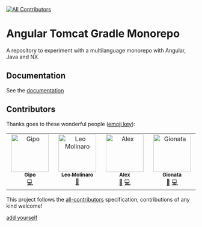 [![All Contributors](https://img.shields.io/github/all-contributors/gipo355/angular-tomcat-gradle-monorepo?color=ee8449&style=flat-square)](##contributors)

# Angular Tomcat Gradle Monorepo

A repository to experiment with a multilanguage monorepo with Angular, Java and
NX

## Documentation

See the
[documentation](https://gipo355.github.io/angular-tomcat-gradle-monorepo/)

## Contributors

Thanks goes to these wonderful people
([emoji key](https://allcontributors.org/docs/en/emoji-key)):

<!-- ALL-CONTRIBUTORS-LIST:START - Do not remove or modify this section -->
<!-- prettier-ignore-start -->
<!-- markdownlint-disable -->
<table>
  <tbody>
    <tr>
      <td align="center" valign="top" width="14.28%"><a href="https://github.com/gipo355"><img src="https://avatars.githubusercontent.com/u/91525512?v=4?s=100" width="100px;" alt="Gipo"/><br /><sub><b>Gipo</b></sub></a><br /><a href="#code-gipo355" title="Code">💻</a></td>
      <td align="center" valign="top" width="14.28%"><a href="https://github.com/leomolinaro"><img src="https://avatars.githubusercontent.com/u/40320886?v=4?s=100" width="100px;" alt="Leo Molinaro"/><br /><sub><b>Leo Molinaro</b></sub></a><br /><a href="#ideas-leomolinaro" title="Ideas, Planning, & Feedback">🤔</a></td>
      <td align="center" valign="top" width="14.28%"><a href="https://github.com/alex-beggiato"><img src="https://avatars.githubusercontent.com/u/96126927?v=4?s=100" width="100px;" alt="Alex"/><br /><sub><b>Alex</b></sub></a><br /><a href="#ideas-alex-beggiato" title="Ideas, Planning, & Feedback">🤔</a> <a href="#code-alex-beggiato" title="Code">💻</a></td>
      <td align="center" valign="top" width="14.28%"><a href="https://github.com/legrottagliegionata"><img src="https://avatars.githubusercontent.com/u/17149364?v=4?s=100" width="100px;" alt="Gionata"/><br /><sub><b>Gionata</b></sub></a><br /><a href="#ideas-legrottagliegionata" title="Ideas, Planning, & Feedback">🤔</a> <a href="#code-legrottagliegionata" title="Code">💻</a></td>
    </tr>
  </tbody>
</table>

<!-- markdownlint-restore -->
<!-- prettier-ignore-end -->

<!-- ALL-CONTRIBUTORS-LIST:END -->

This project follows the
[all-contributors](https://github.com/kentcdodds/all-contributors)
specification, contributions of any kind welcome!

[add yourself](https://allcontributors.org/docs/en/bot/usage)
